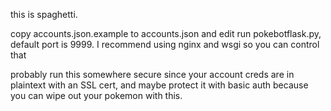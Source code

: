 this is spaghetti.

copy accounts.json.example to accounts.json and edit
run pokebotflask.py, default port is 9999. I recommend using nginx and wsgi so you can control that

probably run this somewhere secure since your account creds are in plaintext with an SSL cert, and maybe protect it with basic auth because you can wipe out your pokemon with this.